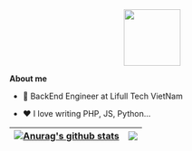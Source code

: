 <div id="header" align="center">
  <img src="https://media.giphy.com/media/M9gbBd9nbDrOTu1Mqx/giphy.gif" width="100"/>
</div>

**About me**

- 💼 BackEnd Engineer at Lifull Tech VietNam

- ❤️ I love writing PHP, JS, Python...
 

| <a href="https://github.com/westermost"><img align="center" src="https://github-readme-stats-sigma-five.vercel.app/api?username=westermost&show_icons=true&include_all_commits=true&theme=buefy&hide_border=true" alt="Anurag's github stats" /></a> | <a href="https://github.com/westermost"><img align="center" src="https://github-readme-stats-sigma-five.vercel.app/api/top-langs/?username=westermost&layout=compact&theme=buefy&hide_border=true" /></a> |
| ------------- | ------------- |
